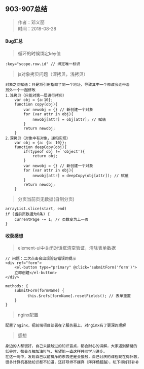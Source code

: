 ## 903-907总结

> 作者：邓义丽  
> 时间：2018-08-28
  
#### Bug汇总
  

> 循环的时候绑定key值
    
    :key="scope.row.id" // 绑定唯一标识

> js对象拷贝问题（深拷贝，浅拷贝）
    
    对象之间赋值：只是将引用指向了同一个地址，导致其中一个修改会连带着  
    另外一个一起修改
    1.浅拷贝（只能对第一层进行拷贝）
        var obj = {a:10};
        function copy(obj){
            var newobj = {} // 新创建一个对象
            for (var attr in obj){
                newobj[attr] = obj[attr]; // 赋值
            }
            return newobj;
        }
    2.深拷贝（对象中有对象，递归实现）
        var obj = {a: {b: 10}};
        function deepCopy(obj){
            if(typeof obj != 'object'){
                return obj;
            }
            var newobj = {} // 新创建一个对象
            for (var attr in obj){
                newobj[attr] = deepCopy(obj[attr]); // 赋值
            }
            return newobj;
        }
    
    

> 分页当前页无数据(自制分页)

    arrayList.slice(start, end)
    if (当前页数据为0条) {
        currentPage -= 1; // 页数变为上一页
    }

#### 收获感想
  
> element-ui中关闭对话框清空验证，清除表单数据

    // 问题：二次点击会出现验证错误的提示
    <div ref="form">
        <el-button type="primary" @click="submitForm('form')">  
        立即创建</el-button>
    </div>
    
    methods: {
        submitForm(formName) {
            　this.$refs[formName].resetFields(); // 表单重置
        }
    }
    
> nginx配置
    
    配置了nginx，把前端项目部署在了服务器上，对nginx有了更深的理解  
    
> 感想
    
    身边的人都很好，自己未接触过的知识盲点，都会耐心的讲解，大家遇到情绪的  
    低谷时，都会互相加油打气，希望能一直这样共同学习进步。  
    在这一周中，发现自己以前排斥的东西还是会接触，自己讨厌的课程现在得补救，  
    很多计算机基础知识都不知道，还好导师不嫌弃（拜拜杨超越），私下得好好补补
    
    
    

    